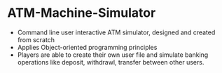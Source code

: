 # ATM-Machine-Simulator
<ul>
  <li>Command line user interactive ATM simulator, designed and created from scratch
  </li>
   <li>Applies Object-oriented programming principles
  </li>
   <li>Players are able to create their own user file and simulate banking operations like deposit, withdrawl, transfer between other users.
  </li>
</ul>
